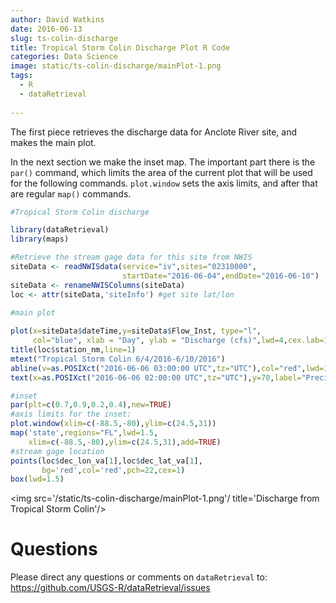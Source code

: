 ```yaml
---
author: David Watkins
date: 2016-06-13
slug: ts-colin-discharge
title: Tropical Storm Colin Discharge Plot R Code
categories: Data Science
image: static/ts-colin-discharge/mainPlot-1.png
tags: 
  - R
  - dataRetrieval
 
---
```

The first piece retrieves the discharge data for Anclote River site, and makes the main plot.

In the next section we make the inset map. The important part there is the `par()` command, which limits the area of the current plot that will be used for the following commands. `plot.window` sets the axis limits, and after that are regular `map()` commands.

``` r
#Tropical Storm Colin discharge

library(dataRetrieval)
library(maps)

#Retrieve the stream gage data for this site from NWIS
siteData <- readNWISdata(service="iv",sites="02310000",
                         startDate="2016-06-04",endDate="2016-06-10")
siteData <- renameNWISColumns(siteData)
loc <- attr(siteData,'siteInfo') #get site lat/lon

#main plot
 
plot(x=siteData$dateTime,y=siteData$Flow_Inst, type="l", 
     col="blue", xlab = "Day", ylab = "Discharge (cfs)",lwd=4,cex.lab=1.5,cex.axis=1.25)
title(loc$station_nm,line=1)
mtext("Tropical Storm Colin 6/4/2016-6/10/2016")
abline(v=as.POSIXct("2016-06-06 03:00:00 UTC",tz="UTC"),col="red",lwd=1.5)
text(x=as.POSIXct("2016-06-06 02:00:00 UTC",tz="UTC"),y=70,label="Precipitation begins early Monday",srt=90,pos=3)

#inset
par(plt=c(0.7,0.9,0.2,0.4),new=TRUE)  
#axis limits for the inset:
plot.window(xlim=c(-88.5,-80),ylim=c(24.5,31))  
map('state',regions="FL",lwd=1.5,
    xlim=c(-88.5,-80),ylim=c(24.5,31),add=TRUE)
#stream gage location
points(loc$dec_lon_va[1],loc$dec_lat_va[1],
       bg='red',col='red',pch=22,cex=1) 
box(lwd=1.5)
```

<img src='/static/ts-colin-discharge/mainPlot-1.png'/ title='Discharge from Tropical Storm Colin'/>

Questions
=========

Please direct any questions or comments on `dataRetrieval` to: <https://github.com/USGS-R/dataRetrieval/issues>
